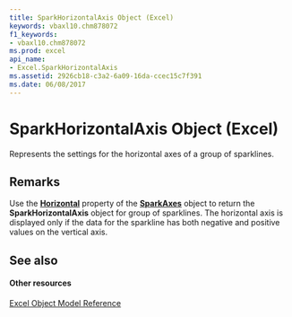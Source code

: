 ```yaml
---
title: SparkHorizontalAxis Object (Excel)
keywords: vbaxl10.chm878072
f1_keywords:
- vbaxl10.chm878072
ms.prod: excel
api_name:
- Excel.SparkHorizontalAxis
ms.assetid: 2926cb18-c3a2-6a09-16da-ccec15c7f391
ms.date: 06/08/2017
---
```



# SparkHorizontalAxis Object (Excel)

Represents the settings for the horizontal axes of a group of sparklines.


## Remarks

Use the  **[Horizontal](Excel.SparkAxes.Horizontal.md)** property of the **[SparkAxes](Excel.SparkAxes.md)** object to return the **SparkHorizontalAxis** object for group of sparklines. The horizontal axis is displayed only if the data for the sparkline has both negative and positive values on the vertical axis.


## See also


#### Other resources



[Excel Object Model Reference](http://msdn.microsoft.com/library/11ea8598-8a20-92d5-f98b-0da04263bf2c%28Office.15%29.aspx)

